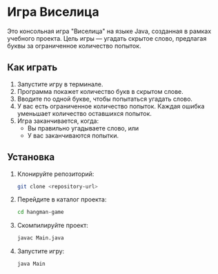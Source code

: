 # Игра Виселица

Это консольная игра "Виселица" на языке Java, созданная в рамках учебного проекта. Цель игры — угадать скрытое слово, предлагая буквы за ограниченное количество попыток.

## Как играть
1. Запустите игру в терминале.
2. Программа покажет количество букв в скрытом слове.
3. Вводите по одной букве, чтобы попытаться угадать слово.
4. У вас есть ограниченное количество попыток. Каждая ошибка уменьшает количество оставшихся попыток.
5. Игра заканчивается, когда:
    - Вы правильно угадываете слово, или
    - У вас заканчиваются попытки.

## Установка
1. Клонируйте репозиторий:
   ```bash
   git clone <repository-url>
   ```
2. Перейдите в каталог проекта:
   ```bash
   cd hangman-game
   ```
3. Скомпилируйте проект:
   ```bash
   javac Main.java
   ```
4. Запустите игру:
   ```bash
   java Main
   ```

